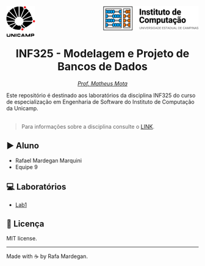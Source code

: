 <div id="header">
    <img src="img/unicamp.png" width=75px align="left" />
    <img src="img/ic.png" width=250px align="right" />
</div>
<br /><br /><br /><br />

<h1 align="center">INF325 - Modelagem e Projeto de Bancos de Dados</h1>
<p align="center"><em><a href="https://github.com/matheusmota" target="_blank">Prof. Matheus Mota</a></em></p>
Este repositório é destinado aos laboratórios da disciplina INF325 do curso de especialização em Engenharia de Software do Instituto de Computação da Unicamp.
<br /><br />

> Para informações sobre a disciplina consulte o [LINK](https://ic.unicamp.br/wp-content/uploads/2019/10/INF-0325-Modelagem-e-Projeto-de-Banco-de-Dados.pdf).


## :arrow_forward: Aluno
* Rafael Mardegan Marquini
* Equipe 9

## :computer: Laboratórios
* [Lab1](https://github.com/rmmarquini/engsoft-inf325-labs/tree/master/lab1)

## :memo: Licença
MIT license.

---
Made with :coffee: by Rafa Mardegan.
